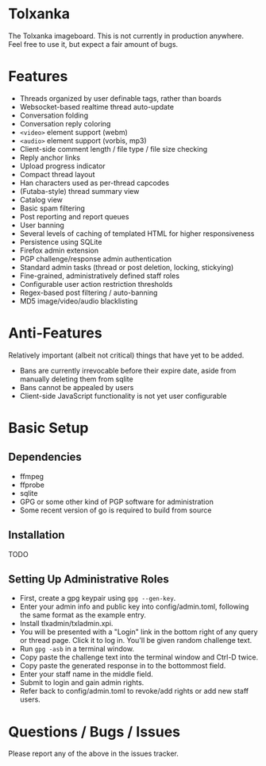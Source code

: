 Tolxanka
========

The Tolxanka imageboard. This is not currently in production anywhere. Feel
free to use it, but expect a fair amount of bugs.

Features
========

- Threads organized by user definable tags, rather than boards
- Websocket-based realtime thread auto-update
- Conversation folding
- Conversation reply coloring
- `<video>` element support (webm)
- `<audio>` element support (vorbis, mp3)
- Client-side comment length / file type / file size checking
- Reply anchor links
- Upload progress indicator
- Compact thread layout
- Han characters used as per-thread capcodes
- (Futaba-style) thread summary view
- Catalog view
- Basic spam filtering
- Post reporting and report queues
- User banning
- Several levels of caching of templated HTML for higher responsiveness
- Persistence using SQLite
- Firefox admin extension
- PGP challenge/response admin authentication
- Standard admin tasks (thread or post deletion, locking, stickying)
- Fine-grained, administratively defined staff roles
- Configurable user action restriction thresholds
- Regex-based post filtering / auto-banning
- MD5 image/video/audio blacklisting

Anti-Features
=============

Relatively important (albeit not critical) things that have yet to be added.

- Bans are currently irrevocable before their expire date,
  aside from manually deleting them from sqlite
- Bans cannot be appealed by users
- Client-side JavaScript functionality is not yet user configurable

Basic Setup
===========

Dependencies
------------

- ffmpeg
- ffprobe
- sqlite
- GPG or some other kind of PGP software for administration
- Some recent version of go is required to build from source

Installation
------------

TODO

Setting Up Administrative Roles
-------------------------------

- First, create a gpg keypair using `gpg --gen-key`.
- Enter your admin info and public key into config/admin.toml, following the
  same format as the example entry.
- Install tlxadmin/txladmin.xpi.
- You will be presented with a "Login" link in the bottom right of any query
  or thread page. Click it to log in. You'll be given random challenge text.
- Run `gpg -asb` in a terminal window.
- Copy paste the challenge text into the terminal window and Ctrl-D twice.
- Copy paste the generated response in to the bottommost field.
- Enter your staff name in the middle field.
- Submit to login and gain admin rights.
- Refer back to config/admin.toml to revoke/add rights or add new staff users.

Questions / Bugs / Issues
=========================

Please report any of the above in the issues tracker.


